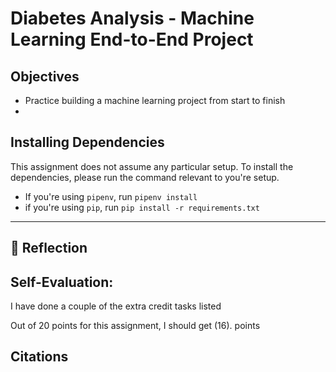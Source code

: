 # Diabetes Analysis - Machine Learning End-to-End Project

## Objectives
- Practice building a machine learning project from start to finish
- 


## Installing Dependencies
This assignment does not assume any particular setup. To install the dependencies, please run the command relevant to you're setup.
- If you're using `pipenv`, run `pipenv install`
- if you're using `pip`, run `pip install -r requirements.txt`

------------
## 🤔 Reflection
<!-- Examples for how you can reflect on this assignment -->
<!-- * How long did it take you to complete the assignment? -->
<!-- * What do you think of this completion time? -->
<!-- * With hindsight, what would you do differently getting started with this assignments, now that you know what you know? -->


## Self-Evaluation:
<!-- Please fill out the following self-evaluation. -->
<!-- ⛔️ Make sure you account for any extra credit points you do in this assignment. --> I have done a couple of the extra credit tasks listed
Out of 20 points for this assignment, I should get (16). points

## Citations
<!-- Cite any resources you used in solving this assignment; This includes any individuals/classmates you worked with or sought help from -->
